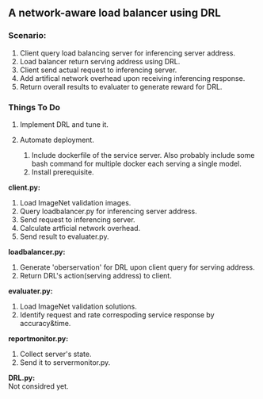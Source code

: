 ## A network-aware load balancer using DRL

### Scenario:
1. Client query load balancing server for inferencing server address.
2. Load balancer return serving address using DRL.
3. Client send actual request to inferencing server.
4. Add artifical network overhead upon receiving inferencing response.
5. Return overall results to evaluater to generate reward for DRL.


### Things To Do
1. Implement DRL and tune it.

2. Automate deployment.
    1. Include dockerfile of the service server. Also probably include some bash command for multiple docker each serving a single model.
    2. Install prerequisite.

**client.py:**  
1. Load ImageNet validation images.
2. Query loadbalancer.py for inferencing server address.
3. Send request to inferencing server.
4. Calculate artficial network overhead.
5. Send result to evaluater.py.

**loadbalancer.py:**  
1. Generate 'oberservation' for DRL upon client query for serving address.
2. Return DRL's action(serving address) to client.

**evaluater.py:**  
1. Load ImageNet validation solutions.
2. Identify request and rate correspoding service response by accuracy&time.

**reportmonitor.py:**  
1. Collect server's state.
2. Send it to servermonitor.py.

**DRL.py:**  
Not considred yet.

